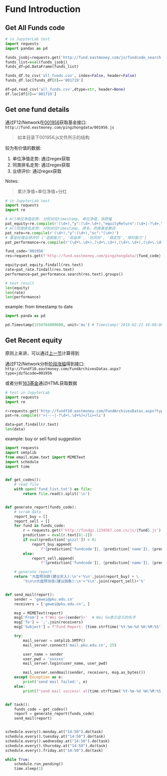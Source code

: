 # Fund Introduction

## Get All Funds code

```py
# in JupyterLab test
import requests
import pandas as pd

funds_jsobj=requests.get('http://fund.eastmoney.com/js/fundcode_search.js').text[8:-1]
funds_list=eval(funds_jsobj)
funds_df=pd.DataFrame(funds_list)

funds_df.to_csv('all_funds.csv', index=False, header=False)
funds_df.loc[funds_df[0]=='001719']

df=pd.read_csv('all_funds.csv',dtype=str, header=None)
df.loc[df[0]=='001719']
```

## Get one fund details

通过F12/Network在[001956](http://fund.eastmoney.com/001956.html)获取基金接口: `http://fund.eastmoney.com/pingzhongdata/001956.js`
> 如本目录下001956.js文件所示的结构

较为有价值的数据:
1. 单位净值走势: 通过regex获取
2. 同类排名走势: 通过regex获取
3. 业绩评价: 通过regex获取

Notes:
> 累计净值=单位净值+分红

```py
# in JupyterLab test
import requests
import re

# All单位净值走势: 分别对应timestamp, 单位净值，涨跌幅
pat_equity=re.compile(r'(\d+),"y":(\d+.\d+),"equityReturn":(\d+|-?\d+.\d+),')
# All同类排名走势: 分别对应timestamp, 排名，同类基金数目
pat_rate=re.compile(r'(\d+),"y":(\d+),"sc":"(\d+)')
# 基金经理业绩评价 ['选股能力', '收益率', '抗风险', '稳定性','择时能力']
pat_performance=re.compile(r'(\d+\.\d+),(\d+\.\d+),(\d+\.\d+),(\d+\.\d+),(\d+\.\d+)\],"jzrq')

fund_code='001956'
res=requests.get(f'http://fund.eastmoney.com/pingzhongdata/{fund_code}.js')

equity=pat_equity.findall(res.text)
rate=pat_rate.findall(res.text)
performance=pat_performance.search(res.text).groups()

# test result
len(equity)
len(rate)
len(performance)
```

example: from timestamp to date

```py
import panda as pd

pd.Timestamp(1550764800000, unit='ms') # Timestamp('2019-02-21 16:00:00')
```

## Get Recent equity

原则上来讲，可以通过[上一节](#get-one-fund-details)计算得到

通过F12/Network分析[阶段涨幅](http://fundf10.eastmoney.com/jdzf_001956.html)得到接口: `http://fundf10.eastmoney.com/FundArchivesDatas.aspx?type=jdzf&code=001956`

或者分析[163基金](http://quotes.money.163.com/fund/001956.html)通过HTML获取数据

```py
# test in JupyterLab
import requests
import re

r=requests.get('http://fundf10.eastmoney.com/FundArchivesDatas.aspx?type=jdzf&code=001956')
pat=re.compile(r'>(---|-?\d+\.\d+%)</li><li')

data=pat.findall(r.text)
len(data)
```

example: buy or sell fund suggestion

```py
import requests
import smtplib
from email.mime.text import MIMEText
import schedule
import time


def get_codes():
    # read file
    with open('fund_list.txt') as file:
        return file.read().split('\n')


def generate_report(funds_code):
    # scrab data
    report_buy = []
    report_sell = []
    for fund in funds_code:
        r = requests.get(f'http://fundgz.1234567.com.cn/js/{fund}.js')
        prediction = eval(r.text[8:-2])
        if eval(prediction['gszzl']) < 0:
            report_buy.append(
                f"{prediction['fundcode']}, {prediction['name']}, {prediction['gszzl']}")
        else:
            report_sell.append(
                f"{prediction['fundcode']}, {prediction['name']}, {prediction['gszzl']}")

    # generate report
    return '大盘预测跌(建议买入):\n'+'%\n'.join(report_buy) + \
        '%\n\n大盘预测涨(建议抛售):\n'+'%\n'.join(report_sell)+'%'


def send_mail(report):
    sender = 'gewei@pku.edu.cn'
    receivers = ['gewei@pku.edu.cn', ]

    msg = MIMEText(report)
    msg['From'] = f'Wei Ge<{sender}>'  # Wei Ge表示显示的名字
    msg['To'] = ';'.join(receivers)
    msg['Subject'] = f"Fund Report: {time.strftime('%Y-%m-%d %H:%M:%S')}"

    try:
        mail_server = smtplib.SMTP()
        mail_server.connect('mail.pku.edu.cn', 25)

        user_name = sender
        user_pwd = 'xxxxxx'
        mail_server.login(user_name, user_pwd)

        mail_server.sendmail(sender, receivers, msg.as_bytes())
    except Exception as e:
        print('send mail failed:', e)
    else:
        print(f"send mail success! at{time.strftime('%Y-%m-%d %H:%M:%S')}")


def task():
    funds_code = get_codes()
    report = generate_report(funds_code)
    send_mail(report)


schedule.every().monday.at("14:50").do(task)
schedule.every().tuesday.at("14:50").do(task)
schedule.every().wednesday.at("14:50").do(task)
schedule.every().thursday.at("14:50").do(task)
schedule.every().friday.at("14:50").do(task)

while True:
    schedule.run_pending()
    time.sleep(1)
```